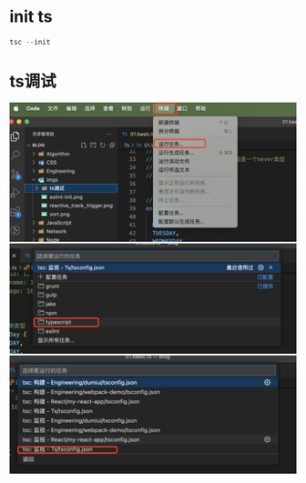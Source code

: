 # init ts
```js
tsc --init
```

# ts调试
![](../imgs/ts%E8%B0%83%E8%AF%95/%E8%BF%90%E8%A1%8C%E4%BB%BB%E5%8A%A1.png)
![](../imgs//ts%E8%B0%83%E8%AF%95/%E9%80%89%E6%8B%A9ts%E7%9A%84%E8%BF%90%E8%A1%8C%E4%BB%BB%E5%8A%A1.png)
![](../imgs/ts%E8%B0%83%E8%AF%95/%E7%82%B9%E5%87%BB%E5%AF%B9%E5%BA%94%E6%96%87%E4%BB%B6%E7%9B%AE%E5%BD%95%E4%B8%8B%E7%9A%84tsconfig.png)
